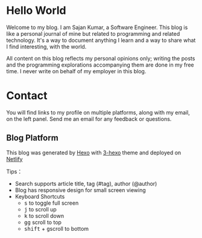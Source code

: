 # Hello World
Welcome to my blog. I am Sajan Kumar, a Software Engineer. This blog is like a personal journal of mine but related to programming and related technology. It's a way to document anything I learn and a way to share what I find interesting, with the world.

All content on this blog reflects my personal opinions only; writing the posts and the programming explorations accompanying them are done in my free time. I never write on behalf of my employer in this blog.

# Contact
You will find links to my profile on multiple platforms, along with my email, on the left panel. Send me an email for any feedback or questions.

## Blog Platform
This blog was generated by [Hexo](https://hexo.io/) with [3-hexo](https://github.com/yelog/hexo-theme-3-hexo) theme and deployed on [Netlify](https://www.netlify.com/)

Tips：
- Search supports article title, tag (#tag), author (@author)
- Blog has responsive design for small screen viewing
- Keyboard Shortcuts
  - <kbd>s</kbd> to toggle full screen 
  - <kbd>j</kbd> to scroll up 
  - <kbd>k</kbd> to scroll down 
  - <kbd>gg</kbd> scroll to top 
  - <kbd>shift</kbd> + <kbd>g</kbd>scroll to bottom 
